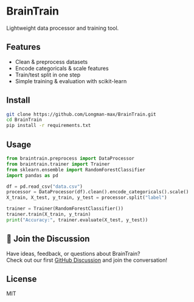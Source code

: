 # BrainTrain

Lightweight data processor and training tool.

## Features
- Clean & preprocess datasets  
- Encode categoricals & scale features  
- Train/test split in one step  
- Simple training & evaluation with scikit-learn  

## Install
```bash
git clone https://github.com/Longman-max/BrainTrain.git
cd BrainTrain
pip install -r requirements.txt
````

## Usage

```python
from braintrain.preprocess import DataProcessor
from braintrain.trainer import Trainer
from sklearn.ensemble import RandomForestClassifier
import pandas as pd

df = pd.read_csv("data.csv")
processor = DataProcessor(df).clean().encode_categoricals().scale()
X_train, X_test, y_train, y_test = processor.split("label")

trainer = Trainer(RandomForestClassifier())
trainer.train(X_train, y_train)
print("Accuracy:", trainer.evaluate(X_test, y_test))
```
## 💬 Join the Discussion
Have ideas, feedback, or questions about BrainTrain?  
Check out our first [GitHub Discussion](../../discussions) and join the conversation!


## License

MIT
